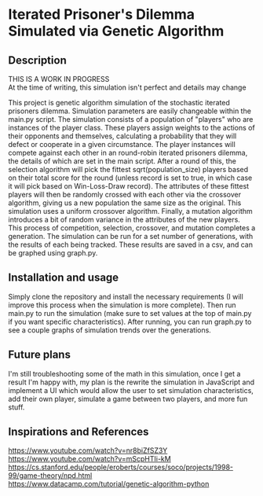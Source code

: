 # Iterated Prisoner's Dilemma Simulated via Genetic Algorithm

## Description
THIS IS A WORK IN PROGRESS <br />
At the time of writing, this simulation isn't perfect and details may change

This project is genetic algorithm simulation of the stochastic iterated prisoners dilemma. Simulation parameters are easily changeable within the main.py script. The simulation consists of a population of "players" who are instances of the player class. These players assign weights to the actions of their opponents and themselves, calculating a probability 
that they will defect or cooperate in a given circumstance. The player instances will compete against each other in an round-robin iterated prisoners dilemma, the details of which are set in the main script. After a round of this, the selection algorithm will pick the fittest sqrt(population_size) players based on their total score for the round (unless
record is set to true, in which case it will pick based on Win-Loss-Draw record). The attributes of these fittest players will then be randomly crossed with each other via the crossover algorithm, giving us a new population the same size as the original. This simulation uses a uniform crossover algorithm. Finally, a mutation algorithm introduces 
a bit of random variance in the attributes of the new players. This process of competition, selection, crossover, and mutation completes a generation. The simulation can be run for a set number of generations, with the results of each being tracked. These results are saved in a csv, and can be graphed using graph.py. 

## Installation and usage
Simply clone the repository and install the necessary requirements (I will improve this process when the simulation is more complete). Then run main.py to run the simulation (make sure to set values at the top of main.py if you want specific characteristics). After running, you can run graph.py to see a couple graphs of simulation trends over
the generations. 
 
## Future plans
I'm still troubleshooting some of the math in this simulation, once I get a result I'm happy with, my plan is the rewrite the simulation in JavaScript and implement a UI which would allow the user to set simulation characteristics, add their own player, simulate a game between two players, and more fun stuff. 

## Inspirations and References
https://www.youtube.com/watch?v=nr8biZfSZ3Y <br />
https://www.youtube.com/watch?v=mScpHTIi-kM <br />
https://cs.stanford.edu/people/eroberts/courses/soco/projects/1998-99/game-theory/npd.html <br />
https://www.datacamp.com/tutorial/genetic-algorithm-python 
